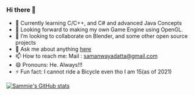 ### Hi there 👋


- 🔭 Currently learning C/C++, and C# and advanced Java Concepts
- 📘 Looking forward to making my own Game Engine using OpenGL.
- 👯 I’m looking to collaborate on Blender, and some other open source projects
- 💬 Ask me about anything [here](https://github.com/Sammie156/Sammie156/issues)
- 📫 How to reach me: Mail : samanwayadatta@gmail.com 
- 😄 Pronouns: He. Always!!!
- ⚡ Fun fact: I cannot ride a Bicycle even tho I am 15(as of 2021)

[![Sammie's GitHub stats](https://github-readme-stats.vercel.app/api?username=Sammie156&show_icons=true&theme=gruvbox)](https://github.com/anuraghazra/github-readme-stats)

<!--
**Sammie156/Sammie156** is a ✨ _special_ ✨ repository because its `README.md` (this file) appears on your GitHub profile.

Here are some ideas to get you started:

- 🔭 I’m currently working on learning Godot, and working on a Console RPG made using Java
- 🌱 I’m currently learning GDScript, Python and Java.
- 👯 I’m looking to collaborate on Blender, and some other open source projects
- 🤔 I’m looking for help with making Games or assests as I am really bad at that game
- 💬 Ask me about anything Java beginner, or any OOP concepts.
- 📫 How to reach me: Mail : samanwayadatta@gmail.com 
- 😄 Pronouns: He. Always!!!
- ⚡ Fun fact: I cannot ride a Bicycle even tho I am 15(as of 2021)
-->
